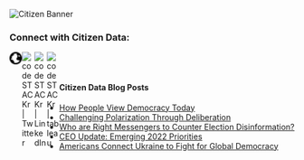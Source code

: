![Citizen Banner](https://citizendata.com/wp-content/uploads/sites/14/2020/03/CD-logo.svg)

### Connect with Citizen Data:
[<img align="left" alt="codeSTACKr.com" width="22px" src="https://raw.githubusercontent.com/iconic/open-iconic/master/svg/globe.svg" />][website]
[<img align="left" alt="codeSTACKr | Twitter" width="22px" src="https://cdn.jsdelivr.net/npm/simple-icons@v3/icons/twitter.svg" />][twitter]
[<img align="left" alt="codeSTACKr | LinkedIn" width="22px" src="https://cdn.jsdelivr.net/npm/simple-icons@v3/icons/linkedin.svg" />][linkedin]
[<img align="left" alt="codeSTACKr | tableau" width="22px" src="https://cdn.jsdelivr.net/npm/simple-icons@v3/icons/tableau.svg" />][tableau]

</br>
</br>

#### Citizen Data Blog Posts
<!-- BLOG-POST-LIST:START -->
- [How People View Democracy Today](https://citizendata.com/news/how-people-view-democracy-today/)
- [Challenging Polarization Through Deliberation](https://citizendata.com/news/challenging-polarization-through-deliberation/)
- [Who are Right Messengers to Counter Election Disinformation?](https://citizendata.com/news/who-are-right-messengers-to-counter-election-disinformation/)
- [CEO Update: Emerging 2022 Priorities](https://citizendata.com/news/ceo-update-emerging-2022-priorities/)
- [Americans Connect Ukraine to Fight for Global Democracy](https://citizendata.com/news/new-poll-americans-connect-ukraine-to-fight-for-global-democracy/)
<!-- BLOG-POST-LIST:END -->

[website]: https://citizendata.com/
[twitter]: https://twitter.com/CitizenData
[linkedin]: https://www.linkedin.com/company/citizen-data
[tableau]: https://public.tableau.com/profile/kyle.redfield#!/vizhome/MailBallotRequestsandProjections/DynamicProjections

